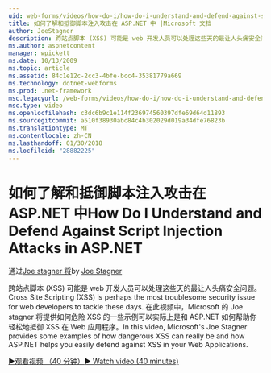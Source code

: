 ```yaml
---
uid: web-forms/videos/how-do-i/how-do-i-understand-and-defend-against-script-injection-attacks-in-aspnet
title: 如何了解和抵御脚本注入攻击在 ASP.NET 中 |Microsoft 文档
author: JoeStagner
description: 跨站点脚本 (XSS) 可能是 web 开发人员可以处理这些天的最让人头痛安全问题。 在此视频中，Microsoft 的 Joe stagner 将 pro...
ms.author: aspnetcontent
manager: wpickett
ms.date: 10/13/2009
ms.topic: article
ms.assetid: 84c1e12c-2cc3-4bfe-bcc4-35381779a669
ms.technology: dotnet-webforms
ms.prod: .net-framework
msc.legacyurl: /web-forms/videos/how-do-i/how-do-i-understand-and-defend-against-script-injection-attacks-in-aspnet
msc.type: video
ms.openlocfilehash: c3dc6b9c1e114f236974560397dfe69d64d11893
ms.sourcegitcommit: a510f38930abc84c4b302029d019a34dfe76823b
ms.translationtype: MT
ms.contentlocale: zh-CN
ms.lasthandoff: 01/30/2018
ms.locfileid: "28882225"
---
```

<a name="how-do-i-understand-and-defend-against-script-injection-attacks-in-aspnet"></a><span data-ttu-id="e86fa-104">如何了解和抵御脚本注入攻击在 ASP.NET 中</span><span class="sxs-lookup"><span data-stu-id="e86fa-104">How Do I Understand and Defend Against Script Injection Attacks in ASP.NET</span></span>
====================
<span data-ttu-id="e86fa-105">通过[Joe stagner 将](https://github.com/JoeStagner)</span><span class="sxs-lookup"><span data-stu-id="e86fa-105">by [Joe Stagner](https://github.com/JoeStagner)</span></span>

<span data-ttu-id="e86fa-106">跨站点脚本 (XSS) 可能是 web 开发人员可以处理这些天的最让人头痛安全问题。</span><span class="sxs-lookup"><span data-stu-id="e86fa-106">Cross Site Scripting (XSS) is perhaps the most troublesome security issue for web developers to tackle these days.</span></span> <span data-ttu-id="e86fa-107">在此视频中，Microsoft 的 Joe stagner 将提供如何危险 XSS 的一些示例可以实际上是和 ASP.NET 如何帮助你轻松地抵御 XSS 在 Web 应用程序。</span><span class="sxs-lookup"><span data-stu-id="e86fa-107">In this video, Microsoft's Joe Stagner provides some examples of how dangerous XSS can really be and how ASP.NET helps you easily defend against XSS in your Web Applications.</span></span>

[<span data-ttu-id="e86fa-108">&#9654;观看视频 （40 分钟）</span><span class="sxs-lookup"><span data-stu-id="e86fa-108">&#9654; Watch video (40 minutes)</span></span>](https://channel9.msdn.com/Blogs/ASP-NET-Site-Videos/how-do-i-understand-and-defend-against-script-injection-attacks-in-aspnet)
